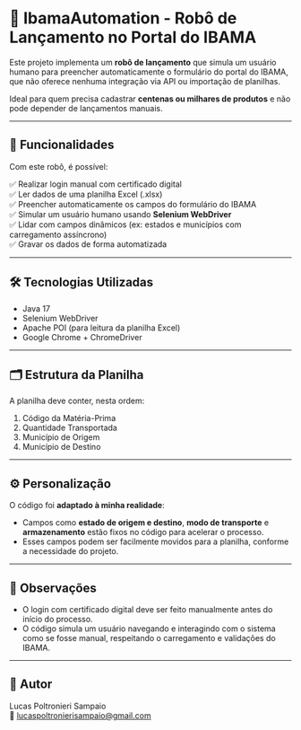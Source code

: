 # 🤖 IbamaAutomation - Robô de Lançamento no Portal do IBAMA

Este projeto implementa um **robô de lançamento** que simula um usuário humano para preencher automaticamente o formulário do portal do IBAMA, que não oferece nenhuma integração via API ou importação de planilhas.

Ideal para quem precisa cadastrar **centenas ou milhares de produtos** e não pode depender de lançamentos manuais.

---

## 🎯 Funcionalidades

Com este robô, é possível:

✅ Realizar login manual com certificado digital  
✅ Ler dados de uma planilha Excel (.xlsx)  
✅ Preencher automaticamente os campos do formulário do IBAMA  
✅ Simular um usuário humano usando **Selenium WebDriver**  
✅ Lidar com campos dinâmicos (ex: estados e municípios com carregamento assíncrono)  
✅ Gravar os dados de forma automatizada  

---

## 🛠️ Tecnologias Utilizadas

- Java 17  
- Selenium WebDriver  
- Apache POI (para leitura da planilha Excel)  
- Google Chrome + ChromeDriver  

---

## 🗂️ Estrutura da Planilha

A planilha deve conter, nesta ordem:

1. Código da Matéria-Prima  
2. Quantidade Transportada  
3. Município de Origem  
4. Município de Destino  

---

## ⚙️ Personalização

O código foi **adaptado à minha realidade**:

- Campos como **estado de origem e destino**, **modo de transporte** e **armazenamento** estão fixos no código para acelerar o processo.
- Esses campos podem ser facilmente movidos para a planilha, conforme a necessidade do projeto.

---

## 📌 Observações

- O login com certificado digital deve ser feito manualmente antes do início do processo.  
- O código simula um usuário navegando e interagindo com o sistema como se fosse manual, respeitando o carregamento e validações do IBAMA.  

---

## 👤 Autor

Lucas Poltronieri Sampaio  
📧 lucaspoltronierisampaio@gmail.com
